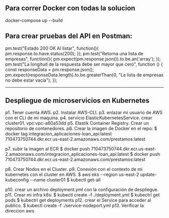Para correr Docker con todas la solucion
-------------------------
docker-compose up --build

Para crear pruebas  del API en Postman:
----------------------------
pm.test("Estado 200 OK Al listar", function(){
    pm.response.to.have.status(200);
});
pm.test("Retorna una lista de empresas", function(){
    pm.expect(pm.response.json()).to.be.an('array');
});
pm.test("La longitud de la respuesta debe ser mayor que cero", function () {
    const responseData = pm.response.json();
    pm.expect(responseData.length).to.be.greaterThan(0, "La lista de empresas no debe estar vacía");
});


------
Despliegue de microservicios en Kubernetes
--------------

p1. Tener cuenta AWS.
p2. Instalar AWS-CLI.
p3. enlazar mi usuario de AWS con el CLI de mi maquina.
p4. servicio ElasticKubernetesService. crear cluster01. vpc:vpc-a60a53dd
p5. Elastik Container Registry. Crear un repositorio de contenedores.
p6. Crear la imagen de Docker en el repo:
$ docker tag integracion_aplicaciones-loan_api:latest 710473750744.dkr.ecr.us-east-2.amazonaws.com/prestamos:latest

p7. subir la imagen al ECR
$ docker push 710473750744.dkr.ecr.us-east-2.amazonaws.com/integracion_aplicaciones-loan_api:latest
$ docker push 710473750744.dkr.ecr.us-east-2.amazonaws.com/prestamos:latest

p8. Crear Nodos en el Cluster.
p9. Conexión con el contexto de mi kubernetes con el cluster en AWS.
$ aws eks --region us-east-2 update-kubeconfig --name cluster01
$ kubectl get-all 

p10. crear un archivo deployment.yml con la configuración de despliegue.
p11. Crear mi infra k8s:
$ kubectl create -f ./deployment.yml
$ kubectrl get pods
$ kubectrl get deployments
p12. crear el Service para acceder al publico.
$ kubectl create -f ./service-nodeport.yml 
p13. Verificar la direccion
aws